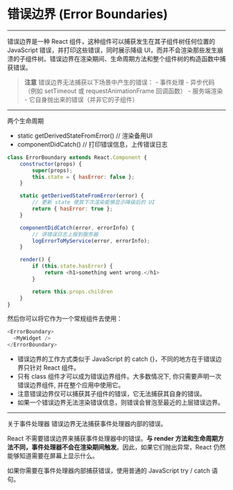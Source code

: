 # 错误边界 (Error Boundaries)
---

错误边界是一种 React 组件，这种组件可以捕获发生在其子组件树任何位置的 JavaScript 错误，并打印这些错误，同时展示降级 UI，而并不会渲染那些发生崩溃的子组件树。错误边界在渲染期间、生命周期方法和整个组件树的构造函数中捕获错误。

> **注意**
错误边界无法捕获以下场景中产生的错误：
    - 事件处理
    - 异步代码（例如 setTimeout 或 requestAnimationFrame 回调函数）
    - 服务端渲染
    - 它自身抛出来的错误（并非它的子组件）

---

两个生命周期
 - static getDerivedStateFromError() // 渲染备用UI
 - componentDidCatch()  // 打印错误信息，上传错误日志

```javascript
class ErrorBoundary extends React.Component {
    constructor(props) {
        super(props);
        this.state = { hasError: false };
    }

    static getDerivedStateFromError(error) {
        // 更新 state 使其下次渲染能够显示降级后的 UI
        return { hasError: true };
    }

    componentDidCatch(error, errorInfo) {
        // 讲错误日志上报到服务器
        logErrorToMyService(error, errorInfo);
    }

    render() {
        if (this.state.hasError) {
            return <h1>something went wrong.</h1>
        }

        return this.props.children
    }
}
```

然后你可以将它作为一个常规组件去使用：

```javascript
<ErrorBoundary>
  <MyWidget />
</ErrorBoundary>
```

 - 错误边界的工作方式类似于 JavaScript 的 catch {}，不同的地方在于错误边界只针对 React 组件。
 - 只有 class 组件才可以成为错误边界组件。大多数情况下, 你只需要声明一次错误边界组件, 并在整个应用中使用它。
 - 注意错误边界仅可以捕获其子组件的错误，它无法捕获其自身的错误。
 - 如果一个错误边界无法渲染错误信息，则错误会冒泡至最近的上层错误边界。

---

关于事件处理器
错误边界无法捕获事件处理器内部的错误。

React 不需要错误边界来捕获事件处理器中的错误。**与 render 方法和生命周期方法不同，事件处理器不会在渲染期间触发**。因此，如果它们抛出异常，React 仍然能够知道需要在屏幕上显示什么。

如果你需要在事件处理器内部捕获错误，使用普通的 JavaScript try / catch 语句。